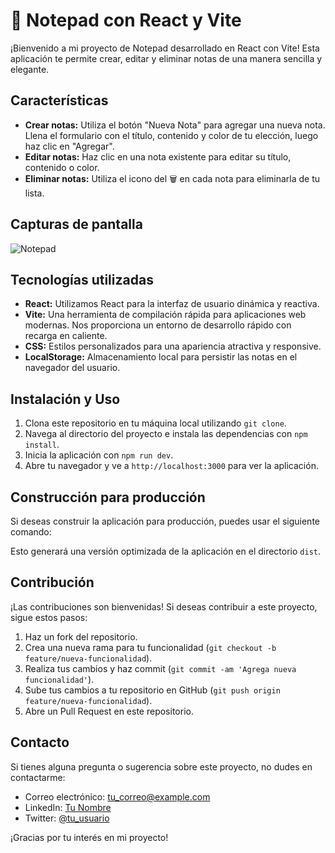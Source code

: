 # 📝 Notepad con React y Vite

¡Bienvenido a mi proyecto de Notepad desarrollado en React con Vite! Esta aplicación te permite crear, editar y eliminar notas de una manera sencilla y elegante.

## Características

- **Crear notas:** Utiliza el botón "Nueva Nota" para agregar una nueva nota. Llena el formulario con el título, contenido y color de tu elección, luego haz clic en "Agregar".
- **Editar notas:** Haz clic en una nota existente para editar su título, contenido o color.
- **Eliminar notas:** Utiliza el icono del 🗑️ en cada nota para eliminarla de tu lista.

## Capturas de pantalla

![Notepad](screenshots/notepad.png)

## Tecnologías utilizadas

- **React:** Utilizamos React para la interfaz de usuario dinámica y reactiva.
- **Vite:** Una herramienta de compilación rápida para aplicaciones web modernas. Nos proporciona un entorno de desarrollo rápido con recarga en caliente.
- **CSS:** Estilos personalizados para una apariencia atractiva y responsive.
- **LocalStorage:** Almacenamiento local para persistir las notas en el navegador del usuario.

## Instalación y Uso

1. Clona este repositorio en tu máquina local utilizando `git clone`.
2. Navega al directorio del proyecto e instala las dependencias con `npm install`.
3. Inicia la aplicación con `npm run dev`.
4. Abre tu navegador y ve a `http://localhost:3000` para ver la aplicación.

## Construcción para producción

Si deseas construir la aplicación para producción, puedes usar el siguiente comando:

Esto generará una versión optimizada de la aplicación en el directorio `dist`.

## Contribución

¡Las contribuciones son bienvenidas! Si deseas contribuir a este proyecto, sigue estos pasos:

1. Haz un fork del repositorio.
2. Crea una nueva rama para tu funcionalidad (`git checkout -b feature/nueva-funcionalidad`).
3. Realiza tus cambios y haz commit (`git commit -am 'Agrega nueva funcionalidad'`).
4. Sube tus cambios a tu repositorio en GitHub (`git push origin feature/nueva-funcionalidad`).
5. Abre un Pull Request en este repositorio.

## Contacto

Si tienes alguna pregunta o sugerencia sobre este proyecto, no dudes en contactarme:

- Correo electrónico: tu_correo@example.com
- LinkedIn: [Tu Nombre](https://www.linkedin.com/in/tu_nombre/)
- Twitter: [@tu_usuario](https://twitter.com/tu_usuario)

¡Gracias por tu interés en mi proyecto!

